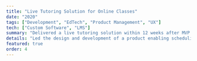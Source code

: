 ```yaml
---
title: "Live Tutoring Solution for Online Classes"
date: "2020"
tags: ["Development", "EdTech", "Product Management", "UX"]
tech: ["Custom Software", "LMS"]
summary: "Delivered a live tutoring solution within 12 weeks after MVP validation."
details: "Led the design and development of a product enabling scheduling, delivery, LMS, and reporting for one-on-one live online tutoring."
featured: true
order: 4
---
```

